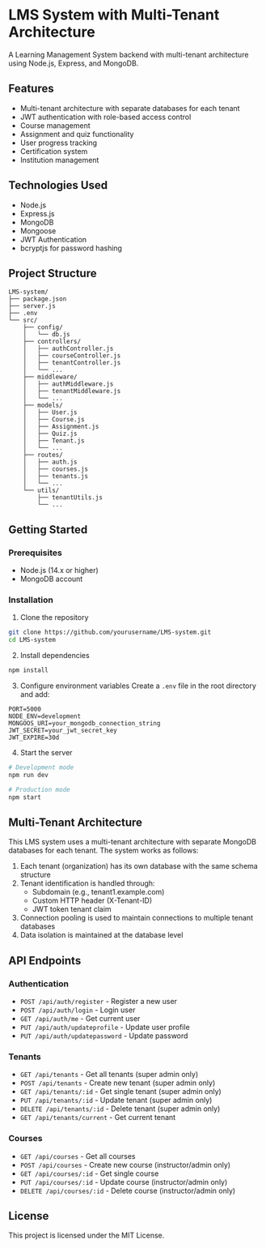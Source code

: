 # LMS System with Multi-Tenant Architecture

A Learning Management System backend with multi-tenant architecture using Node.js, Express, and MongoDB.

## Features

- Multi-tenant architecture with separate databases for each tenant
- JWT authentication with role-based access control
- Course management
- Assignment and quiz functionality
- User progress tracking
- Certification system
- Institution management

## Technologies Used

- Node.js
- Express.js
- MongoDB
- Mongoose
- JWT Authentication
- bcryptjs for password hashing

## Project Structure

```
LMS-system/
├── package.json
├── server.js
├── .env
└── src/
    ├── config/
    │   └── db.js
    ├── controllers/
    │   ├── authController.js
    │   ├── courseController.js
    │   ├── tenantController.js
    │   └── ...
    ├── middleware/
    │   ├── authMiddleware.js
    │   ├── tenantMiddleware.js
    │   └── ...
    ├── models/
    │   ├── User.js
    │   ├── Course.js
    │   ├── Assignment.js
    │   ├── Quiz.js
    │   ├── Tenant.js
    │   └── ...
    ├── routes/
    │   ├── auth.js
    │   ├── courses.js
    │   ├── tenants.js
    │   └── ...
    └── utils/
        ├── tenantUtils.js
        └── ...
```

## Getting Started

### Prerequisites

- Node.js (14.x or higher)
- MongoDB account

### Installation

1. Clone the repository
```bash
git clone https://github.com/yourusername/LMS-system.git
cd LMS-system
```

2. Install dependencies
```bash
npm install
```

3. Configure environment variables
Create a `.env` file in the root directory and add:
```
PORT=5000
NODE_ENV=development
MONGOOS_URI=your_mongodb_connection_string
JWT_SECRET=your_jwt_secret_key
JWT_EXPIRE=30d
```

4. Start the server
```bash
# Development mode
npm run dev

# Production mode
npm start
```

## Multi-Tenant Architecture

This LMS system uses a multi-tenant architecture with separate MongoDB databases for each tenant. The system works as follows:

1. Each tenant (organization) has its own database with the same schema structure
2. Tenant identification is handled through:
   - Subdomain (e.g., tenant1.example.com)
   - Custom HTTP header (X-Tenant-ID)
   - JWT token tenant claim
3. Connection pooling is used to maintain connections to multiple tenant databases
4. Data isolation is maintained at the database level

## API Endpoints

### Authentication
- `POST /api/auth/register` - Register a new user
- `POST /api/auth/login` - Login user
- `GET /api/auth/me` - Get current user
- `PUT /api/auth/updateprofile` - Update user profile
- `PUT /api/auth/updatepassword` - Update password

### Tenants
- `GET /api/tenants` - Get all tenants (super admin only)
- `POST /api/tenants` - Create new tenant (super admin only)
- `GET /api/tenants/:id` - Get single tenant (super admin only)
- `PUT /api/tenants/:id` - Update tenant (super admin only)
- `DELETE /api/tenants/:id` - Delete tenant (super admin only)
- `GET /api/tenants/current` - Get current tenant

### Courses
- `GET /api/courses` - Get all courses
- `POST /api/courses` - Create new course (instructor/admin only)
- `GET /api/courses/:id` - Get single course
- `PUT /api/courses/:id` - Update course (instructor/admin only)
- `DELETE /api/courses/:id` - Delete course (instructor/admin only)

## License

This project is licensed under the MIT License. 